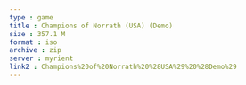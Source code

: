 ```yaml
---
type : game
title : Champions of Norrath (USA) (Demo)
size : 357.1 M
format : iso
archive : zip
server : myrient
link2 : Champions%20of%20Norrath%20%28USA%29%20%28Demo%29
---
```

